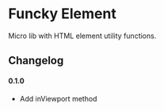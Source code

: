 # Funcky Element

Micro lib with HTML element utility functions.

## Changelog

#### 0.1.0

- Add inViewport method